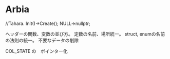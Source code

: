 # Arbia

//Tahara.
Init()->Create();
NULL->nullptr;

ヘッダーの関数、変数の並び方。
定数の名前、場所統一。
struct, enumの名前の法則の統一。
不要なデータの削除

COL_STATE の　ポインター化
